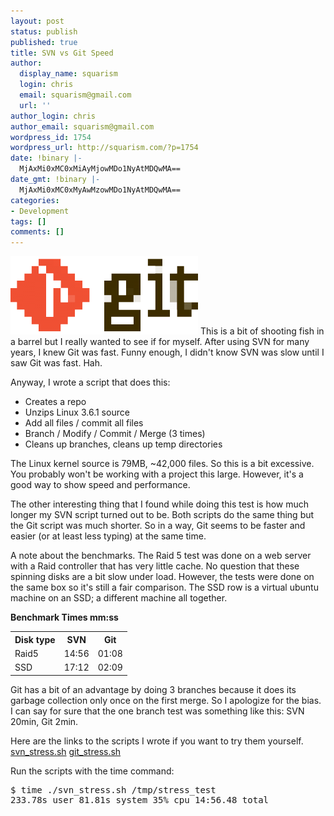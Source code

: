 ```yaml
---
layout: post
status: publish
published: true
title: SVN vs Git Speed
author:
  display_name: squarism
  login: chris
  email: squarism@gmail.com
  url: ''
author_login: chris
author_email: squarism@gmail.com
wordpress_id: 1754
wordpress_url: http://squarism.com/?p=1754
date: !binary |-
  MjAxMi0xMC0xMiAyMjowMDo1NyAtMDQwMA==
date_gmt: !binary |-
  MjAxMi0xMC0xMyAwMzowMDo1NyAtMDQwMA==
categories:
- Development
tags: []
comments: []
---
```

<p><img src="/uploads/2012/10/git_logo-300x125.png" alt="" title="git_logo" width="300" height="125" class="alignright size-medium wp-image-1758" />
This is a bit of shooting fish in a barrel but I really wanted to see if for myself.  After using SVN for many years, I knew Git was fast.  Funny enough, I didn't know SVN was slow until I saw Git was fast.  Hah.</p>
<p>Anyway, I wrote a script that does this:</p>
<ul>
<li>Creates a repo</li>
<li>Unzips Linux 3.6.1 source</li>
<li>Add all files / commit all files</li>
<li>Branch / Modify / Commit / Merge (3 times)</li>
<li>Cleans up branches, cleans up temp directories</li>
</ul></p>
<p>The Linux kernel source is 79MB, ~42,000 files.  So this is a bit excessive.  You probably won't be working with a project this large.  However, it's a good way to show speed and performance.</p>
<p>The other interesting thing that I found while doing this test is how much longer my SVN script turned out to be.  Both scripts do the same thing but the Git script was much shorter.  So in a way, Git seems to be faster and easier (or at least less typing) at the same time.</p>
<p>A note about the benchmarks.  The Raid 5 test was done on a web server with a Raid controller that has very little cache.  No question that these spinning disks are a bit slow under load.  However, the tests were done on the same box so it's still a fair comparison.  The SSD row is a virtual ubuntu machine on an SSD; a different machine all together.</p>
<p><strong>Benchmark Times mm:ss</strong></p>
<table>
<th>Disk type</th>
<th>SVN</th>
<th>Git</th></p>
<tr>
<td>Raid5</td>
<td>14:56</td>
<td>01:08</td>
</tr></p>
<tr>
<td>SSD</td>
<td>17:12</td>
<td>02:09</td>
</tr>
</table></p>
<p>Git has a bit of an advantage by doing 3 branches because it does its garbage collection only once on the first merge.  So I apologize for the bias.  I can say for sure that the one branch test was something like this: SVN 20min, Git 2min.</p>
<p>Here are the links to the scripts I wrote if you want to try them yourself.
<a href="https://gist.github.com/3882985">svn_stress.sh</a>
<a href="https://gist.github.com/3882986">git_stress.sh</a></p>
<p>Run the scripts with the time command:</p>
<pre lang="bash">
$ time ./svn_stress.sh /tmp/stress_test
233.78s user 81.81s system 35% cpu 14:56.48 total
</pre></p>
